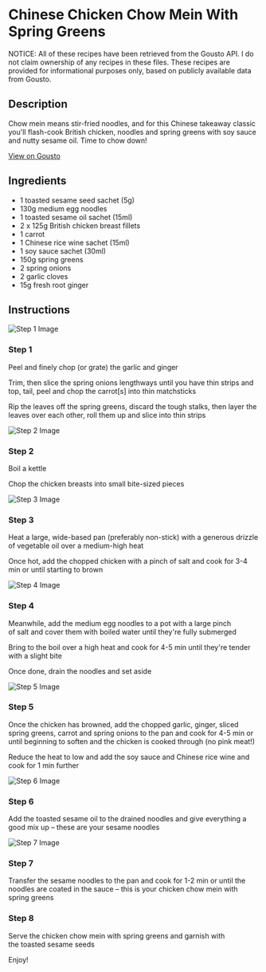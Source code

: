 # Chinese Chicken Chow Mein With Spring Greens

NOTICE: All of these recipes have been retrieved from the Gousto API. I do not claim ownership of any recipes in these files. These recipes are provided for informational purposes only, based on publicly available data from Gousto.

## Description

Chow mein means stir-fried noodles, and for this Chinese takeaway classic you'll flash-cook British chicken, noodles and spring greens with soy sauce and nutty sesame oil. Time to chow down!

[View on Gousto](https://www.gousto.co.uk/recipes/cookbook/chinese-chicken-chow-mein-with-spring-greens)

## Ingredients

- 1 toasted sesame seed sachet (5g)
- 130g medium egg noodles
- 1 toasted sesame oil sachet (15ml)
- 2 x 125g British chicken breast fillets
- 1 carrot
- 1 Chinese rice wine sachet (15ml)
- 1 soy sauce sachet (30ml)
- 150g spring greens
- 2 spring onions
- 2 garlic cloves
- 15g fresh root ginger

## Instructions

![Step 1 Image](https://production-media.gousto.co.uk/cms/recipe-step-image/2276-Step-1-x200.jpg)

### Step 1

Peel and finely chop (or grate) the garlic and ginger

Trim, then slice the spring onions lengthways until you have thin strips and top, tail, peel and chop the carrot<span class="text-danger">[s]</span> into thin matchsticks

Rip the leaves off the spring greens, discard the tough stalks, then layer the leaves over each other, roll them up and slice into thin strips

![Step 2 Image](https://production-media.gousto.co.uk/cms/recipe-step-image/2276-Step-2-x200.jpg)

### Step 2

Boil a kettle

Chop the chicken breasts into small bite-sized pieces

![Step 3 Image](https://production-media.gousto.co.uk/cms/recipe-step-image/2276-Step-3-x200.jpg)

### Step 3

Heat a large, wide-based pan (preferably non-stick) with a generous drizzle of vegetable oil over a medium-high heat

Once hot, add the chopped chicken with a pinch of salt and cook for 3-4 min or until starting to brown

![Step 4 Image](https://production-media.gousto.co.uk/cms/recipe-step-image/2276-Step-4-x200.jpg)

### Step 4

Meanwhile, add the medium egg noodles to a pot with a large pinch of salt and cover them with boiled water until they're fully submerged

Bring to the boil over a high heat and cook for 4-5 min until they're tender with a slight bite

Once done, drain the noodles and set aside

![Step 5 Image](https://production-media.gousto.co.uk/cms/recipe-step-image/2276-Step-5-x200.jpg)

### Step 5

Once the chicken has browned, add the chopped garlic, ginger, sliced spring greens, carrot and spring onions to the pan and cook for 4-5 min or until beginning to soften and the chicken is cooked through (no pink meat!)

Reduce the heat to low and add the soy sauce and Chinese rice wine and cook for 1 min further

![Step 6 Image](https://production-media.gousto.co.uk/cms/recipe-step-image/2276-Step-6-x200.jpg)

### Step 6

Add the toasted sesame oil to the drained noodles and give everything a good mix up – these are your sesame noodles

![Step 7 Image](https://production-media.gousto.co.uk/cms/recipe-step-image/2276-Step-7-x200.jpg)

### Step 7

Transfer the sesame noodles to the pan and cook for 1-2 min or until the noodles are coated in the sauce – this is your chicken chow mein with spring greens

### Step 8

Serve the chicken chow mein with spring greens and garnish with the toasted sesame seeds

Enjoy!

